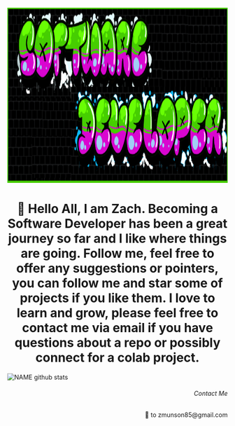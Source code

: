 <p align="background">
  <img src="gitRMimage.png" height ="400"width="1000" title="hover text">
</p>

<h1 align="center"> 👋 Hello All, I am Zach. Becoming a Software Developer has been a great journey so far and I like where things are going. Follow me, feel free to offer any suggestions or pointers, you can follow me and star some of projects if you like them. I love to learn and grow, please feel free to contact me via email if you have questions about a repo or possibly connect for a colab project. </h1>

![NAME github stats](https://github-readme-stats.vercel.app/apiusername=zmunson85&show_icons=true&theme=radical)

<h6 align="right">Contact Me</h6>
<p align="right">📧 to zmunson85@gmail.com</p>



